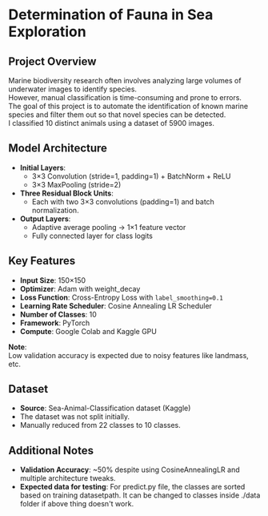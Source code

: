 # Determination of Fauna in Sea Exploration

## Project Overview
Marine biodiversity research often involves analyzing large volumes of underwater images to identify species.  
However, manual classification is time-consuming and prone to errors.  
The goal of this project is to automate the identification of known marine species and filter them out so that novel species can be detected.  
I classified 10 distinct animals using a dataset of 5900 images.

## Model Architecture
- **Initial Layers**:
  - 3×3 Convolution (stride=1, padding=1) + BatchNorm + ReLU
  - 3×3 MaxPooling (stride=2)
- **Three Residual Block Units**:
  - Each with two 3×3 convolutions (padding=1) and batch normalization.
- **Output Layers**:
  - Adaptive average pooling → 1×1 feature vector
  - Fully connected layer for class logits

## Key Features
- **Input Size**: 150×150
- **Optimizer**: Adam with weight_decay
- **Loss Function**: Cross-Entropy Loss with `label_smoothing=0.1`
- **Learning Rate Scheduler**: Cosine Annealing LR Scheduler
- **Number of Classes**: 10
- **Framework**: PyTorch
- **Compute**: Google Colab and Kaggle GPU

**Note**:  
Low validation accuracy is expected due to noisy features like landmass, etc.

## Dataset
- **Source**: Sea-Animal-Classification dataset (Kaggle)
- The dataset was not split initially.
- Manually reduced from 22 classes to 10 classes.

## Additional Notes
- **Validation Accuracy**: ~50% despite using CosineAnnealingLR and multiple architecture tweaks.
- **Expected data for testing**: For predict.py file, the classes are sorted based on training datasetpath. It can be changed to classes inside ./data folder if above thing doesn't work.
